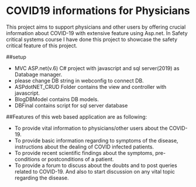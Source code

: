 # COVID19 informations for Physicians
This project aims to support physicians and other users by offering crucial information about COVID-19 with extensive feature using Asp.net.
In Safety critical systems course I have done this project to showcase the safety critical feature of this project.

##setup
- MVC ASP.net(v.6) C# project with javascript and sql server(2019) as Databage manager.
- please change DB string in webconfig to connect DB.
- ASPdotNET_CRUD Folder contains the view and controller with javascript.
- BlogDBModel contains DB models.
- DBFinal contains script for sql server database

##Features of this web based application are as following:
- To provide vital information to physicians/other users about the COVID-19.
- To provide basic information regarding to symptoms of the disease, instructions about the
dealing of COVID infected patients.
- To provide recent scientific findings about the symptoms, pre-conditions or postconditions
of a patient.
- To provide a forum to discuss about the doubts and to post queries related to COVID-19.
And also to start discussion on any vital topic regarding the disease.
